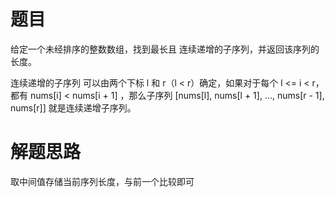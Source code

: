 # 题目
给定一个未经排序的整数数组，找到最长且 连续递增的子序列，并返回该序列的长度。  

连续递增的子序列 可以由两个下标 l 和 r（l < r）确定，如果对于每个 l <= i < r，都有 nums[i] < nums[i + 1] ，那么子序列 [nums[l], nums[l + 1], ..., nums[r - 1], nums[r]] 就是连续递增子序列。

# 解题思路
取中间值存储当前序列长度，与前一个比较即可